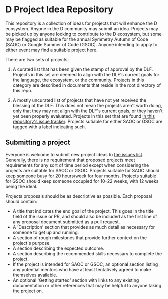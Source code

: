 # D Project Idea Repository
This repository is a collection of ideas for projects that will enhance the D ecosystem. Anyone in the D community may submit an idea. Projects may be picked up by anyone looking to contribute to the D ecosystem, but some may be flagged as suitable for the annual Symmetry Autumn of Code (SAOC) or Google Summer of Code (GSOC). Anyone intending to apply to either event may find a suitable project here.

There are two sets of projects:

1. A curated list that has been given the stamp of approval by the DLF. Projects in this set are deemed to align with the DLF's current goals for the language, the ecosystem, or the community. Projects in this category are described in documents that reside in the root directory of this repo.

2. A mostly uncurated list of projects that have not yet received the blessing of the DLF. This does not mean the projects aren't worth doing, only that they may not align with the DLF's current goals, or they haven't yet been properly evaluated. Projects in this set that are found [in this repository's issue tracker](https://github.com/dlang/projects/issues). Projects sutiable for either SAOC or GSOC are tagged with a label indicating such.

## Submitting a project

Everyone is welcome to submit new project ideas to [the issues list](https://github.com/dlang/projects/issues). Generally, there is no requirement that proposed projects meet requirements for any sort of time period except when considering the projects are suitable for SAOC or GSOC. Projects suitable for SAOC should keep someone busy for 20 hours/week for four months. Projects suitable for GSOC should keep someone occupied for 10&ndash;22 weeks, with 12 weeks being the ideal.

Projects proposals should be as descriptive as possible. Each proposal should contain:

* A title that indicates the end goal of the project. This goes in the title field of the issue or PR, and should also be included as the first line of any proposal document submitted as a pull request.
* A 'Description' section that provides as much detail as necessary for someone to get up and running.
* A section of rough milestones that provide further context on the project's purpose.
* A section describing the expected outcome.
* A section describing the recommended skills necessary to complete the project.
* If the project is intended for SAOC or GSOC, an optional section listing any potential mentors who have at least tentatively agreed to make themselves available.
* An optional 'Getting started' section with links to any existing documentation or other references that may be helpful to anyone taking the project on.
